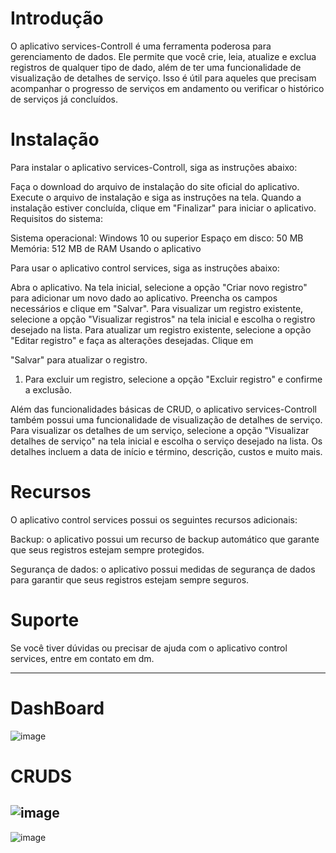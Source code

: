 # Introdução

O aplicativo services-Controll é uma ferramenta poderosa para gerenciamento de dados. Ele permite que você crie, leia, atualize e exclua registros de qualquer tipo de dado, além de ter uma funcionalidade de visualização de detalhes de serviço. Isso é útil para aqueles que precisam acompanhar o progresso de serviços em andamento ou verificar o histórico de serviços já concluídos.

# Instalação

Para instalar o aplicativo services-Controll, siga as instruções abaixo:

Faça o download do arquivo de instalação do site oficial do aplicativo.
Execute o arquivo de instalação e siga as instruções na tela.
Quando a instalação estiver concluída, clique em "Finalizar" para iniciar o aplicativo.
Requisitos do sistema:

Sistema operacional: Windows 10 ou superior
Espaço em disco: 50 MB
Memória: 512 MB de RAM
Usando o aplicativo

Para usar o aplicativo control services, siga as instruções abaixo:

Abra o aplicativo.
Na tela inicial, selecione a opção "Criar novo registro" para adicionar um novo dado ao aplicativo.
Preencha os campos necessários e clique em "Salvar".
Para visualizar um registro existente, selecione a opção "Visualizar registros" na tela inicial e escolha o registro desejado na lista.
Para atualizar um registro existente, selecione a opção "Editar registro" e faça as alterações desejadas. Clique em


"Salvar" para atualizar o registro.
1. Para excluir um registro, selecione a opção "Excluir registro" e confirme a exclusão.

Além das funcionalidades básicas de CRUD, o aplicativo services-Controll também possui uma funcionalidade de visualização de detalhes de serviço. Para visualizar os detalhes de um serviço, selecione a opção "Visualizar detalhes de serviço" na tela inicial e escolha o serviço desejado na lista. Os detalhes incluem a data de início e término, descrição, custos e muito mais.

# Recursos
O aplicativo control services possui os seguintes recursos adicionais:

Backup: o aplicativo possui um recurso de backup automático que garante que seus registros estejam sempre protegidos.

Segurança de dados: o aplicativo possui medidas de segurança de dados para garantir que seus registros estejam sempre seguros.

# Suporte
Se você tiver dúvidas ou precisar de ajuda com o aplicativo control services, entre em contato em dm.

---

# DashBoard
![image](https://user-images.githubusercontent.com/104803451/209895725-6c39d0d7-f3fa-4a4d-827b-fdff16fa09e2.png)

# CRUDS
![image](https://user-images.githubusercontent.com/104803451/209895838-e07b9f90-dbb1-4a9d-89e5-15777a33e7a5.png)
---
![image](https://user-images.githubusercontent.com/104803451/209895846-5a3e5e54-5d19-4a80-8c2c-0c2999e27778.png)

